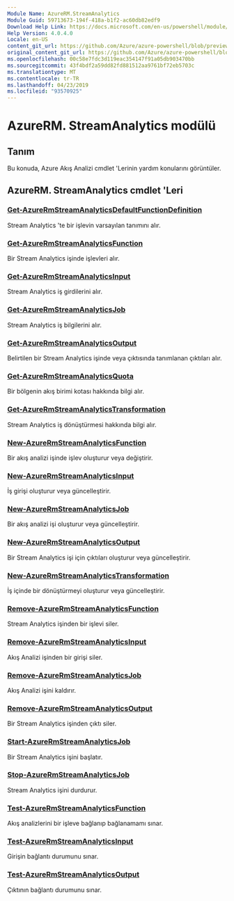 ```yaml
---
Module Name: AzureRM.StreamAnalytics
Module Guid: 59713673-194f-418a-b1f2-ac60db82edf9
Download Help Link: https://docs.microsoft.com/en-us/powershell/module/azurerm.streamanalytics
Help Version: 4.0.4.0
Locale: en-US
content_git_url: https://github.com/Azure/azure-powershell/blob/preview/src/ResourceManager/StreamAnalytics/Commands.StreamAnalytics/help/AzureRM.StreamAnalytics.md
original_content_git_url: https://github.com/Azure/azure-powershell/blob/preview/src/ResourceManager/StreamAnalytics/Commands.StreamAnalytics/help/AzureRM.StreamAnalytics.md
ms.openlocfilehash: 00c58e7fdc3d119eac354147f91a05db903470bb
ms.sourcegitcommit: 43f4bdf2a59dd82fd881512aa9761bf72eb5703c
ms.translationtype: MT
ms.contentlocale: tr-TR
ms.lasthandoff: 04/23/2019
ms.locfileid: "93570925"
---
```

# AzureRM. StreamAnalytics modülü
## Tanım
Bu konuda, Azure Akış Analizi cmdlet 'Lerinin yardım konularını görüntüler.

## AzureRM. StreamAnalytics cmdlet 'Leri
### [Get-AzureRmStreamAnalyticsDefaultFunctionDefinition](Get-AzureRmStreamAnalyticsDefaultFunctionDefinition.md)
Stream Analytics 'te bir işlevin varsayılan tanımını alır.

### [Get-AzureRmStreamAnalyticsFunction](Get-AzureRmStreamAnalyticsFunction.md)
Bir Stream Analytics işinde işlevleri alır.

### [Get-AzureRmStreamAnalyticsInput](Get-AzureRmStreamAnalyticsInput.md)
Stream Analytics iş girdilerini alır.

### [Get-AzureRmStreamAnalyticsJob](Get-AzureRmStreamAnalyticsJob.md)
Stream Analytics iş bilgilerini alır.

### [Get-AzureRmStreamAnalyticsOutput](Get-AzureRmStreamAnalyticsOutput.md)
Belirtilen bir Stream Analytics işinde veya çıktısında tanımlanan çıktıları alır.

### [Get-AzureRmStreamAnalyticsQuota](Get-AzureRmStreamAnalyticsQuota.md)
Bir bölgenin akış birimi kotası hakkında bilgi alır.

### [Get-AzureRmStreamAnalyticsTransformation](Get-AzureRmStreamAnalyticsTransformation.md)
Stream Analytics iş dönüştürmesi hakkında bilgi alır.

### [New-AzureRmStreamAnalyticsFunction](New-AzureRmStreamAnalyticsFunction.md)
Bir akış analizi işinde işlev oluşturur veya değiştirir.

### [New-AzureRmStreamAnalyticsInput](New-AzureRmStreamAnalyticsInput.md)
İş girişi oluşturur veya güncelleştirir.

### [New-AzureRmStreamAnalyticsJob](New-AzureRmStreamAnalyticsJob.md)
Bir akış analizi işi oluşturur veya güncelleştirir.

### [New-AzureRmStreamAnalyticsOutput](New-AzureRmStreamAnalyticsOutput.md)
Bir Stream Analytics işi için çıktıları oluşturur veya güncelleştirir.

### [New-AzureRmStreamAnalyticsTransformation](New-AzureRmStreamAnalyticsTransformation.md)
İş içinde bir dönüştürmeyi oluşturur veya güncelleştirir.

### [Remove-AzureRmStreamAnalyticsFunction](Remove-AzureRmStreamAnalyticsFunction.md)
Stream Analytics işinden bir işlevi siler.

### [Remove-AzureRmStreamAnalyticsInput](Remove-AzureRmStreamAnalyticsInput.md)
Akış Analizi işinden bir girişi siler.

### [Remove-AzureRmStreamAnalyticsJob](Remove-AzureRmStreamAnalyticsJob.md)
Akış Analizi işini kaldırır.

### [Remove-AzureRmStreamAnalyticsOutput](Remove-AzureRmStreamAnalyticsOutput.md)
Bir Stream Analytics işinden çıktı siler.

### [Start-AzureRmStreamAnalyticsJob](Start-AzureRmStreamAnalyticsJob.md)
Bir Stream Analytics işini başlatır.

### [Stop-AzureRmStreamAnalyticsJob](Stop-AzureRmStreamAnalyticsJob.md)
Stream Analytics işini durdurur.

### [Test-AzureRmStreamAnalyticsFunction](Test-AzureRmStreamAnalyticsFunction.md)
Akış analizlerini bir işleve bağlanıp bağlanamamı sınar.

### [Test-AzureRmStreamAnalyticsInput](Test-AzureRmStreamAnalyticsInput.md)
Girişin bağlantı durumunu sınar.

### [Test-AzureRmStreamAnalyticsOutput](Test-AzureRmStreamAnalyticsOutput.md)
Çıktının bağlantı durumunu sınar.


